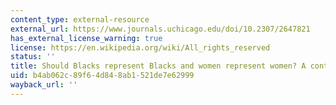 ```yaml
---
content_type: external-resource
external_url: https://www.journals.uchicago.edu/doi/10.2307/2647821
has_external_license_warning: true
license: https://en.wikipedia.org/wiki/All_rights_reserved
status: ''
title: Should Blacks represent Blacks and women represent women? A contingent 'yes'
uid: b4ab062c-89f6-4d84-8ab1-521de7e62999
wayback_url: ''
---
```

